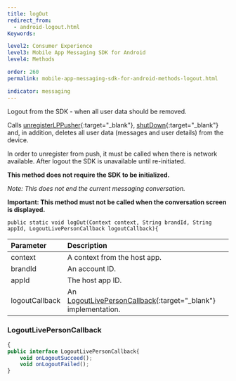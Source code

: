 ```yaml
---
title: logOut
redirect_from:
  - android-logout.html
Keywords:

level2: Consumer Experience
level3: Mobile App Messaging SDK for Android
level4: Methods

order: 260
permalink: mobile-app-messaging-sdk-for-android-methods-logout.html

indicator: messaging
---
```


Logout from the SDK - when all user data should be removed.

Calls [unregisterLPPusher](android-unregisterlppusher.html){:target="_blank"}, [shutDown](android-shutdown.html){:target="_blank"} and, in addition, deletes all user data (messages and user details) from the device.

In order to unregister from push, it must be called when there is network available. After logout the SDK is unavailable until re-initiated.

**This method does not require the SDK to be initialized.**

*Note: This does not end the current messaging conversation.*

**Important: This method must not be called when the conversation screen is displayed.**

`public static void logOut(Context context, String brandId, String appId, LogoutLivePersonCallback logoutCallback){`

| Parameter | Description |
| :--- | :--- |
| context | A context from the host app. |
| brandId | An account ID. |
| appId | The host app ID. |
| logoutCallback | An [LogoutLivePersonCallback](android-callbacks-index.html){:target="_blank"} implementation. |





### LogoutLivePersonCallback

```javascript
{
public interface LogoutLivePersonCallback{
    void onLogoutSucceed();
    void onLogoutFailed();
}
```
